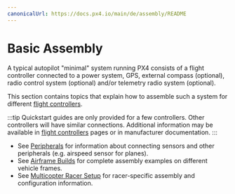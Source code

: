 ```yaml
---
canonicalUrl: https://docs.px4.io/main/de/assembly/README
---
```


# Basic Assembly

A typical autopilot "minimal" system running PX4 consists of a flight controller connected to a power system, GPS, external compass (optional), radio control system (optional) and/or telemetry radio system (optional).

This section contains topics that explain how to assemble such a system for different [flight controllers](../flight_controller/README.md).

:::tip
Quickstart guides are only provided for a few controllers. Other controllers will have similar connections. Additional information may be available in [flight controllers](../flight_controller/README.md) pages or in manufacturer documentation.
:::

* See [Peripherals](../peripherals/README.md) for information about connecting sensors and other peripherals (e.g. airspeed sensor for planes).
* See [Airframe Builds](../airframes/README.md) for complete assembly examples on different vehicle frames.
* See [Multicopter Racer Setup](../config_mc/racer_setup.md) for racer-specific assembly and configuration information.